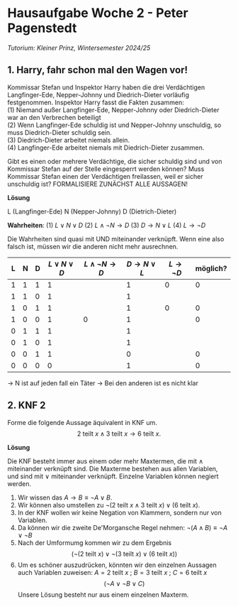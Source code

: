 # Hausaufgabe Woche 2 - Peter Pagenstedt

*Tutorium: Kleiner Prinz, Wintersemester 2024/25*
## 1. Harry, fahr schon mal den Wagen vor!

Kommissar Stefan und Inspektor Harry haben die drei Verdächtigen Langfinger-Ede, Nepper-Johnny und Diedrich-Dieter vorläufig festgenommen. Inspektor Harry fasst die Fakten zusammen:  
(1) Niemand außer Langfinger-Ede, Nepper-Johnny oder Diedrich-Dieter war an den Verbrechen beteiligt  
(2) Wenn Langfinger-Ede schuldig ist und Nepper-Johnny unschuldig, so muss Diedrich-Dieter schuldig sein.  
(3) Diedrich-Dieter arbeitet niemals allein.  
(4) Langfinger-Ede arbeitet niemals mit Diedrich-Dieter zusammen.

Gibt es einen oder mehrere Verdächtige, die sicher schuldig sind und von Kommissar Stefan auf der Stelle eingesperrt werden können? Muss Kommissar Stefan einen der Verdächtigen freilassen, weil er sicher unschuldig ist? FORMALISIERE ZUNÄCHST ALLE AUSSAGEN!

**Lösung**

L (Langfinger-Ede)
N (Nepper-Johnny)
D (Dietrich-Dieter)

**Wahrheiten**:
(1) $L \lor N \lor D$
(2) $L \land \lnot N \to D$
(3) $D \to N \lor L$
(4) $L \to \lnot D$ 

Die Wahrheiten sind quasi mit UND miteinander verknüpft. Wenn eine also falsch ist, müssen wir die anderen nicht mehr ausrechnen.

| L   | N   | D   | $L \lor N \lor D$ | $L \land \lnot N \to D$ | $D \to N \lor L$ | $L \rightarrow \lnot D$ | möglich? |
| --- | --- | --- | ----------------- | ----------------------- | ---------------- | ----------------------- | -------- |
| 1   | 1   | 1   | 1                 |                         | 1                | 0                       | 0        |
| 1   | 1   | 0   | 1                 |                         | 1                |                         |          |
| 1   | 0   | 1   | 1                 |                         | 1                | 0                       | 0        |
| 1   | 0   | 0   | 1                 | 0                       | 1                |                         | 0        |
| 0   | 1   | 1   | 1                 |                         | 1                |                         |          |
| 0   | 1   | 0   | 1                 |                         | 1                |                         |          |
| 0   | 0   | 1   | 1                 |                         | 0                |                         | 0        |
| 0   | 0   | 0   | 0                 |                         | 1                |                         | 0        |
-> N ist auf jeden fall ein Täter
-> Bei den anderen ist es nicht klar

<div style="page-break-after: always;"></div>

## 2. KNF 2

Forme die folgende Aussage äquivalent in KNF um.
$$
2 \mbox{ teilt }x \wedge 3 \mbox{ teilt }x \rightarrow 6 \mbox{ teilt }x.
$$

**Lösung**

Die KNF besteht immer aus einem oder mehr Maxtermen, die mit $\land$ miteinander verknüpft sind. Die Maxterme bestehen aus allen Variablen, und sind mit $\lor$ miteinander verknüpft. Einzelne Variablen können negiert werden.

1. Wir wissen das $A \to B \equiv \lnot A \lor B$.
2. Wir können also umstellen zu $\lnot (2 \text{ teilt } x \land 3 \text{ teilt } x) \lor (6 \text{ teilt } x)$.
3. In der KNF wollen wir keine Negation von Klammern, sondern nur von Variablen.
4. Da können wir die zweite De'Morgansche Regel nehmen: $\lnot(A \land B) \equiv \lnot A \lor \lnot B$
5. Nach der Umformumg kommen wir zu dem Ergebnis
$$(\lnot(2 \text{ teilt }x) \lor \lnot (3 \text{ teilt }x) \lor (6 \text{ teilt } x))$$
6. Um es schöner auszudrücken, könnten wir den einzelnen Aussagen auch Variablen zuweisen: $A = 2 \text{ teilt }x$ ;  $B = 3 \text{ teilt }x$ ;  $C = 6 \text{ teilt }x$
$$
(\lnot A \lor \lnot B  \lor C)
$$
Unsere Lösung besteht nur aus einem einzelnen Maxterm.